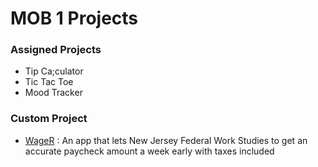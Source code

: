 # MOB 1 Projects


### Assigned Projects
* Tip Ca;culator
* Tic Tac Toe
* Mood Tracker


### Custom Project

* <a href = "https://github.com/MediBoss/WageR">WageR</a> : An app that lets New Jersey Federal Work Studies to get an accurate paycheck amount a week early with taxes included
